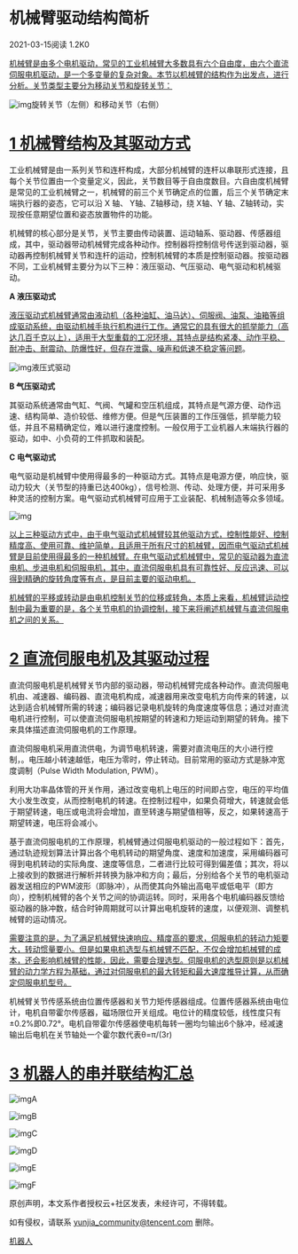 # 机械臂驱动结构简析

2021-03-15阅读 1.2K0



[机械臂是由多个电机驱动，常见的工业机械臂大多数具有六个自由度，由六个直流伺服电机驱动，是一个多变量的复杂对象。本节以机械臂的结构作为出发点，进行分析。关节类型主要分为移动关节和旋转关节：](https://cloud.tencent.com/product?from=10680)

![img](https://ask.qcloudimg.com/developer-images/article/6891371/4s38gu8qr4.png?imageView2/2/w/1620)旋转关节（左侧）和移动关节（右侧）

# [1 机械臂结构及其驱动方式](https://cloud.tencent.com/product?from=10680)

工业机械臂是由一系列关节和连杆构成，大部分机械臂的连杆以串联形式连接，且每个关节位置由一个变量定义，因此，关节数目等于自由度数目。六自由度机械臂是常见的工业机械臂之一，机械臂的前三个关节确定点的位置，后三个关节确定末端执行器的姿态，它可以沿 X 轴、 Y轴、Z轴移动，绕 X轴、Y 轴、Z轴转动，实现按任意期望位置和姿态放置物件的功能。

机械臂的核心部分是关节，关节主要由传动装置、运动轴系、驱动器、传感器组成，其中，驱动器带动机械臂完成各种动作。控制器将控制信号传送到驱动器，驱动器再控制机械臂关节和连杆的运动，控制机械臂的本质是控制驱动器。按驱动器不同，工业机械臂主要分为以下三种：液压驱动、气压驱动、电气驱动和机械驱动。

**A 液压驱动式**

[液压驱动式机械臂通常由液动机（各种油缸、油马达）、伺服阀、油泵、油箱等组成驱动系统，由驱动机械手执行机构进行工作。通常它的具有很大的抓举能力（高达几百千克以上），适用于大型重载的工况环境，其特点是结构紧凑、动作平稳、耐冲击、耐震动、防爆性好，但存在泄露、噪声和低速不稳定等问题](https://cloud.tencent.com/product?from=10680)。

![img](https://ask.qcloudimg.com/developer-images/article/6891371/6jvb4mq59d.png?imageView2/2/w/1620)液压式驱动

**B 气压驱动式**

其驱动系统通常由气缸、气阀、气罐和空压机组成，其特点是气源方便、动作迅速、结构简单、造价较低、维修方便。但是气压装置的工作压强低，抓举能力较低，并且不易精确定位，难以进行速度控制。一般仅用于工业机器人末端执行器的驱动，如中、小负荷的工件抓取和装配。

**C 电气驱动式**

电气驱动是机械臂中使用得最多的一种驱动方式。其特点是电源方便，响应快，驱动力较大（关节型的持重已达400kg），信号检测、传动、处理方便，并可采用多种灵活的控制方案。电气驱动式机械臂可应用于工业装配、机械制造等众多领域。

![img](https://ask.qcloudimg.com/developer-images/article/6891371/rxzoyd8cpx.png?imageView2/2/w/1620)

[以上三种驱动方式中，由于电气驱动式机械臂较其他驱动方式，控制性能好、控制精度高、使用可靠、维护简单，且适用于所有尺寸的机械臂，因而电气驱动式机械臂是目前使用得最多的一种机械臂。在电气驱动式机械臂中，常见的驱动器为直流电机、步进电机和伺服电机，其中，直流伺服电机具有可靠性好、反应迅速、可以得到精确的旋转角度等有点，是目前主要的驱动电机。](https://cloud.tencent.com/product?from=10680)

[机械臂的平移或转动是由电机控制关节的位移或转角，本质上来看，机械臂运动控制中最为重要的是，各个关节电机的协调控制，接下来将阐述机械臂与直流伺服电机之间的关系。](https://cloud.tencent.com/product?from=10680)

# [2 直流伺服电机及其驱动过程](https://cloud.tencent.com/product?from=10680)

直流伺服电机是机械臂关节内部的驱动器，带动机械臂完成各种动作。直流伺服电机由、减速器、编码器、直流电机构成，减速器用来改变电机方向传来的转速，以达到适合机械臂所需的转速；编码器记录电机旋转的角度速度等信息；通过对直流电机进行控制，可以使直流伺服电机按期望的转速和力矩运动到期望的转角。接下来具体描述直流伺服电机的工作原理。

直流伺服电机采用直流供电，为调节电机转速，需要对直流电压的大小进行控制，。电压越小转速越低，电压为零时，停止转动。目前常用的驱动方式是脉冲宽度调制（Pulse Width Modulation, PWM）。

利用大功率晶体管的开关作用，通过改变电机上电压的时间即占空，电压的平均值大小发生改变，从而控制电机的转速。在控制过程中，如果负荷增大，转速就会低于期望转速，电压或电流将会增加，直至转速与期望值相等，反之，如果转速高于期望转速，电压将会减小。

基于直流伺服电机的工作原理，机械臂通过伺服电机驱动的一般过程如下：首先，通过轨迹规划算法计算出各个电机转动的期望角度、速度和加速度，采用编码器可得到电机转动的实际角度、速度等信息，二者进行比较可得到偏差值；其次，将以上接收到的数据进行解析并转换为脉冲和方向；最后，分别给各个关节的电机驱动器发送相应的PWM波形（即脉冲），从而使其向外输出高电平或低电平（即方向），控制机械臂的各个关节之间的协调运转。同时，采用各个电机编码器反馈给驱动器的脉冲数，结合时钟周期就可以计算出电机旋转的速度，以便观测、调整机械臂的运动情况。

[需要注意的是，为了满足机械臂快速响应、精度高的要求，伺服电机的转动力矩要大，转动惯量要小。但是如果电机选型与机械臂不匹配，不仅会增加机械臂的成本，还会影响机械臂的性能，因此，需要合理选型。伺服电机的选型原则是以机械臂的动力学方程为基础，通过对伺服电机的最大转矩和最大速度推导计算，从而确定伺服电机型号。](https://cloud.tencent.com/product?from=10680)

机械臂关节传感系统由位置传感器和关节力矩传感器组成。位置传感器系统由电位计，电机自带霍尔传感器，磁场限位开关组成。电位计的精度较低，线性度只有±0.2%即0.72°。电机自带霍尔传感器使电机每转一圈均匀输出6个脉冲，经减速输出后电机在关节轴处一个霍尔数代表θ=π/(3r)

# [3 机器人的串并联结构汇总](https://cloud.tencent.com/product?from=10680)

![img](https://ask.qcloudimg.com/developer-images/article/6891371/7ryw102s5a.png?imageView2/2/w/1620)A

![img](https://ask.qcloudimg.com/developer-images/article/6891371/flny5xzsc9.png?imageView2/2/w/1620)B

![img](https://ask.qcloudimg.com/developer-images/article/6891371/1zyza2dx3u.png?imageView2/2/w/1620)C

![img](https://ask.qcloudimg.com/developer-images/article/6891371/v8gaub7ifk.png?imageView2/2/w/1620)D

![img](https://ask.qcloudimg.com/developer-images/article/6891371/8u8b8bz7th.png?imageView2/2/w/1620)E

![img](https://ask.qcloudimg.com/developer-images/article/6891371/ole199xs0h.png?imageView2/2/w/1620)F

原创声明，本文系作者授权云+社区发表，未经许可，不得转载。

如有侵权，请联系 yunjia_community@tencent.com 删除。

[机器人](https://cloud.tencent.com/developer/tag/10801?entry=article)
